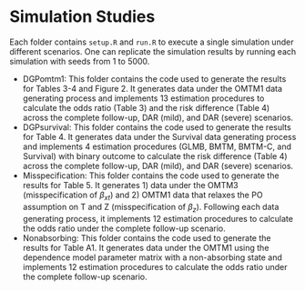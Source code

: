 # Simulation Studies

Each folder contains `setup.R` and `run.R` to execute a single simulation under different scenarios. One can replicate the simulation results by running each simulation with seeds from 1 to 5000.

- DGPomtm1: This folder contains the code used to generate the results for Tables 3-4 and Figure 2. It generates data under the OMTM1 data generating process and implements 13 estimation procedures to calculate the odds ratio (Table 3) and the risk difference (Table 4) across the complete follow-up, DAR (mild), and DAR (severe) scenarios.
- DGPsurvival: This folder contains the code used to generate the results for Table 4. It generates data under the Survival data generating process and implements 4 estimation procedures (GLMB, BMTM, BMTM-C, and Survival) with binary outcome to calculate the risk difference (Table 4) across the complete follow-up, DAR (mild), and DAR (severe) scenarios.
- Misspecification: This folder contains the code used to generate the results for Table 5. It generates 1) data under the OMTM3 (misspecification of $\beta_{xt}$) and 2) OMTM1 data that relaxes the PO assumption on T and Z (misspecification of $\beta_{z}$). Following each data generating process, it implements 12 estimation procedures to calculate the odds ratio under the complete follow-up scenario.
- Nonabsorbing: This folder contains the code used to generate the results for Table A1. It generates data under the OMTM1 using the dependence model parameter matrix with a non-absorbing state and implements 12 estimation procedures to calculate the odds ratio under the complete follow-up scenario.

